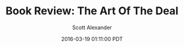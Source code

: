 ---
layout: podcast
title: "Book Review: The Art Of The Deal"
author: Scott Alexander
description: https://slatestarcodex.com/2016/03/19/book-review-the-art-of-the-deal/
date: 2016-03-19 01:11:00 PDT
length: 848660
duration: 212
guid: book-review-the-art-of-the-deal
---